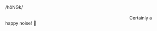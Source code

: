 /hôNGk/                                                                             Certainly a happy noise! 🎺